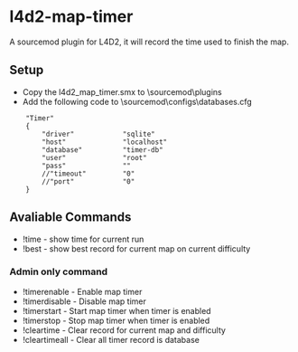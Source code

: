 # l4d2-map-timer
A sourcemod plugin for L4D2, it will record the time used to finish the map.


## Setup
- Copy the l4d2_map_timer.smx to \sourcemod\plugins
- Add the following code to \sourcemod\configs\databases.cfg 
```
	"Timer"
	{
		"driver"			"sqlite"
		"host"				"localhost"
		"database"			"timer-db"
		"user"				"root"
		"pass"				""
		//"timeout"			"0"
		//"port"			"0"
	}
```

## Avaliable Commands
- !time - show time for current run
- !best - show best record for current map on current difficulty
### Admin only command
- !timerenable - Enable map timer
- !timerdisable - Disable map timer
- !timerstart - Start map timer when timer is enabled
- !timerstop - Stop map timer when timer is enabled
- !cleartime - Clear record for current map and difficulty
- !cleartimeall - Clear all timer record is database
